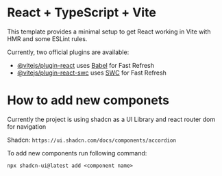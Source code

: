 # React + TypeScript + Vite

This template provides a minimal setup to get React working in Vite with HMR and some ESLint rules.

Currently, two official plugins are available:

- [@vitejs/plugin-react](https://github.com/vitejs/vite-plugin-react/blob/main/packages/plugin-react/README.md) uses [Babel](https://babeljs.io/) for Fast Refresh
- [@vitejs/plugin-react-swc](https://github.com/vitejs/vite-plugin-react-swc) uses [SWC](https://swc.rs/) for Fast Refresh

# How to add new componets

Currently the project is using shadcn as a UI Library and react router dom for navigation

Shadcn: `https://ui.shadcn.com/docs/components/accordion`

To add new components run following command:

`npx shadcn-ui@latest add <component name>`
